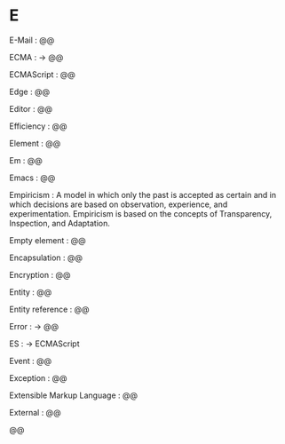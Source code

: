 # E

E-Mail
: @@

ECMA
: → @@

ECMAScript
: @@

Edge
: @@

Editor
: @@

Efficiency
: @@

Element
: @@

Em
: @@

Emacs
: @@

Empiricism
: A model in which only the past is accepted as certain and in which decisions are based on observation, experience, and experimentation. Empiricism is based on the concepts of Transparency, Inspection, and Adaptation.

Empty element
: @@

Encapsulation
: @@

Encryption
: @@

Entity
: @@

Entity reference
: @@

Error
: → @@

ES
: → ECMAScript

Event
: @@

Exception
: @@

Extensible Markup Language
: @@

External
: @@

@@